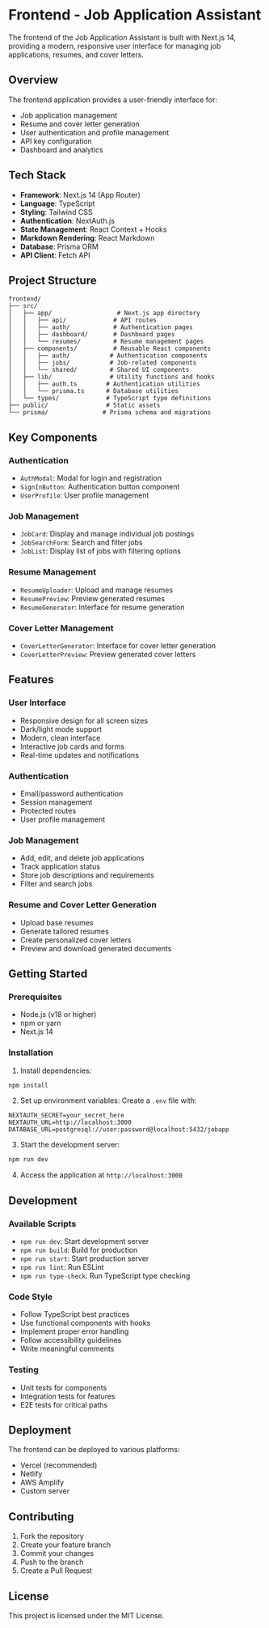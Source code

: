 # Frontend - Job Application Assistant

The frontend of the Job Application Assistant is built with Next.js 14, providing a modern, responsive user interface for managing job applications, resumes, and cover letters.

## Overview

The frontend application provides a user-friendly interface for:
- Job application management
- Resume and cover letter generation
- User authentication and profile management
- API key configuration
- Dashboard and analytics

## Tech Stack

- **Framework**: Next.js 14 (App Router)
- **Language**: TypeScript
- **Styling**: Tailwind CSS
- **Authentication**: NextAuth.js
- **State Management**: React Context + Hooks
- **Markdown Rendering**: React Markdown
- **Database**: Prisma ORM
- **API Client**: Fetch API

## Project Structure

```
frontend/
├── src/
│   ├── app/                  # Next.js app directory
│   │   ├── api/             # API routes
│   │   ├── auth/            # Authentication pages
│   │   ├── dashboard/       # Dashboard pages
│   │   └── resumes/         # Resume management pages
│   ├── components/          # Reusable React components
│   │   ├── auth/           # Authentication components
│   │   ├── jobs/           # Job-related components
│   │   └── shared/         # Shared UI components
│   ├── lib/                # Utility functions and hooks
│   │   ├── auth.ts        # Authentication utilities
│   │   └── prisma.ts      # Database utilities
│   └── types/             # TypeScript type definitions
├── public/                # Static assets
└── prisma/               # Prisma schema and migrations
```

## Key Components

### Authentication
- `AuthModal`: Modal for login and registration
- `SignInButton`: Authentication button component
- `UserProfile`: User profile management

### Job Management
- `JobCard`: Display and manage individual job postings
- `JobSearchForm`: Search and filter jobs
- `JobList`: Display list of jobs with filtering options

### Resume Management
- `ResumeUploader`: Upload and manage resumes
- `ResumePreview`: Preview generated resumes
- `ResumeGenerator`: Interface for resume generation

### Cover Letter Management
- `CoverLetterGenerator`: Interface for cover letter generation
- `CoverLetterPreview`: Preview generated cover letters

## Features

### User Interface
- Responsive design for all screen sizes
- Dark/light mode support
- Modern, clean interface
- Interactive job cards and forms
- Real-time updates and notifications

### Authentication
- Email/password authentication
- Session management
- Protected routes
- User profile management

### Job Management
- Add, edit, and delete job applications
- Track application status
- Store job descriptions and requirements
- Filter and search jobs

### Resume and Cover Letter Generation
- Upload base resumes
- Generate tailored resumes
- Create personalized cover letters
- Preview and download generated documents

## Getting Started

### Prerequisites
- Node.js (v18 or higher)
- npm or yarn
- Next.js 14

### Installation

1. Install dependencies:
```bash
npm install
```

2. Set up environment variables:
Create a `.env` file with:
```env
NEXTAUTH_SECRET=your_secret_here
NEXTAUTH_URL=http://localhost:3000
DATABASE_URL=postgresql://user:password@localhost:5432/jobapp
```

3. Start the development server:
```bash
npm run dev
```

4. Access the application at `http://localhost:3000`

## Development

### Available Scripts
- `npm run dev`: Start development server
- `npm run build`: Build for production
- `npm run start`: Start production server
- `npm run lint`: Run ESLint
- `npm run type-check`: Run TypeScript type checking

### Code Style
- Follow TypeScript best practices
- Use functional components with hooks
- Implement proper error handling
- Follow accessibility guidelines
- Write meaningful comments

### Testing
- Unit tests for components
- Integration tests for features
- E2E tests for critical paths

## Deployment

The frontend can be deployed to various platforms:
- Vercel (recommended)
- Netlify
- AWS Amplify
- Custom server

## Contributing

1. Fork the repository
2. Create your feature branch
3. Commit your changes
4. Push to the branch
5. Create a Pull Request

## License

This project is licensed under the MIT License.
